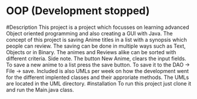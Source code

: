 # OOP (Development stopped)
#Description
This project is a project which focusses on learning advanced Object oriented programming and also creating a GUI with Java. 
The concept of this project is saving Anime titles in a list with a synopsis which people can review. The saving can be done in multiple ways such as Text, Objects or in Binary.
The animes and Reviews alike can be sorted with different criteria.
Side note. The button New Anime, clears the input fields. To save a new anime to a list press the save button. To save it to the DAO -> File -> save.
Included is also UMLs per week on how the development went for the different implented classes and their approriate methods. The UMLs are located in the UML directory.
#installation
To run this project just clone it and run the Main.java class.
